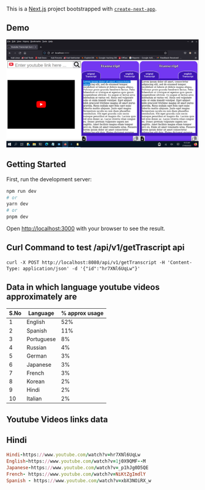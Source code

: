 This is a [Next.js](https://nextjs.org/) project bootstrapped with [`create-next-app`](https://github.com/vercel/next.js/tree/canary/packages/create-next-app).

## Demo 
[![Watch the video](./public/Demo.png)](https://dms.licdn.com/playlist/vid/D4D05AQHxkIBE59FjqA/mp4-640p-30fp-crf28/0/1685256305615?e=1687093200&v=beta&t=yVi92PNbibUOB-eg3B7RSpe42BE8SqcBgvCzrWk0Wzk)

## Getting Started

First, run the development server:

```bash
npm run dev
# or
yarn dev
# or
pnpm dev
```

Open [http://localhost:3000](http://localhost:3000) with your browser to see the result.

## Curl Command to test /api/v1/getTrascript api
```
curl -X POST http://localhost:8080/api/v1/getTranscript -H 'Content-Type: application/json' -d '{"id":"hr7XNl6UqLw"}'

```

## Data in which language youtube videos approximately are
|S.No|Language|% approx usage|
|----|-------|------|
|1	|English|	52%|
|2	|Spanish|	11%|
|3	|Portuguese|	8%|
|4	|Russian|	4%|
|5	|German|	3%|
|6	|Japanese|	3%|
|7	|French|	3%|
|8	|Korean|	2%|
|9	|Hindi|	2%|
|10	|Italian|	2%| 

## Youtube Videos links data
## Hindi 
```ruby
Hindi-https://www.youtube.com/watch?v=hr7XNl6UqLw
English-https://www.youtube.com/watch?v=1j0X9QMF--M
Japanese-https://www.youtube.com/watch?v=_p1hJg0D5QE
French- https://www.youtube.com/watch?v=NiKtZgImdlY
Spanish - https://www.youtube.com/watch?v=xbX3NOiRX_w
```
